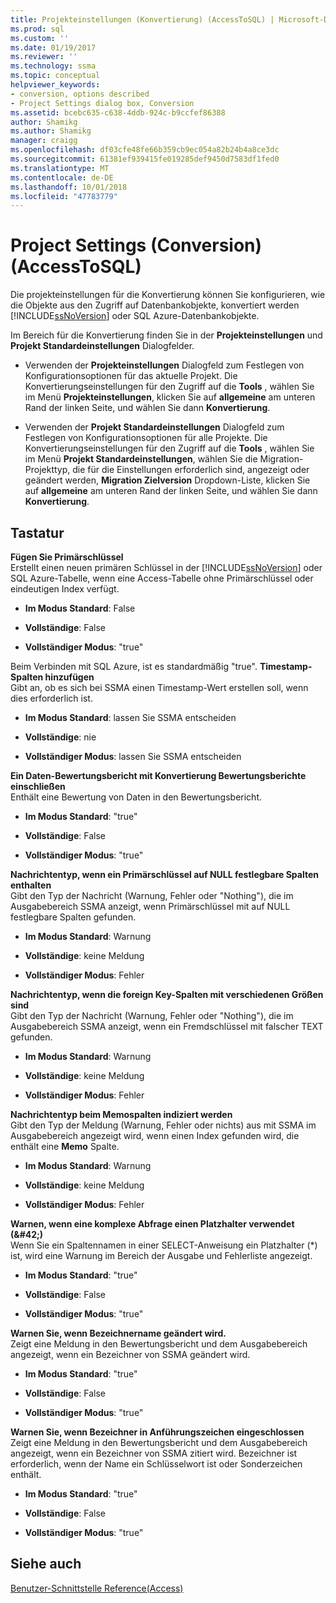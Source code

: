 ```yaml
---
title: Projekteinstellungen (Konvertierung) (AccessToSQL) | Microsoft-Dokumentation
ms.prod: sql
ms.custom: ''
ms.date: 01/19/2017
ms.reviewer: ''
ms.technology: ssma
ms.topic: conceptual
helpviewer_keywords:
- conversion, options described
- Project Settings dialog box, Conversion
ms.assetid: bcebc635-c638-4ddb-924c-b9ccfef86388
author: Shamikg
ms.author: Shamikg
manager: craigg
ms.openlocfilehash: df03cfe48fe66b359cb9ec054a82b24b4a8ce3dc
ms.sourcegitcommit: 61381ef939415fe019285def9450d7583df1fed0
ms.translationtype: MT
ms.contentlocale: de-DE
ms.lasthandoff: 10/01/2018
ms.locfileid: "47783779"
---
```

# <a name="project-settings-conversion-accesstosql"></a>Project Settings (Conversion) (AccessToSQL)
Die projekteinstellungen für die Konvertierung können Sie konfigurieren, wie die Objekte aus den Zugriff auf Datenbankobjekte, konvertiert werden [!INCLUDE[ssNoVersion](../../includes/ssnoversion-md.md)] oder SQL Azure-Datenbankobjekte.  
  
Im Bereich für die Konvertierung finden Sie in der **Projekteinstellungen** und **Projekt Standardeinstellungen** Dialogfelder.  
  
-   Verwenden der **Projekteinstellungen** Dialogfeld zum Festlegen von Konfigurationsoptionen für das aktuelle Projekt. Die Konvertierungseinstellungen für den Zugriff auf die **Tools** , wählen Sie im Menü **Projekteinstellungen**, klicken Sie auf **allgemeine** am unteren Rand der linken Seite, und wählen Sie dann  **Konvertierung**.  
  
-   Verwenden der **Projekt Standardeinstellungen** Dialogfeld zum Festlegen von Konfigurationsoptionen für alle Projekte. Die Konvertierungseinstellungen für den Zugriff auf die **Tools** , wählen Sie im Menü **Projekt Standardeinstellungen**, wählen Sie die Migration-Projekttyp, die für die Einstellungen erforderlich sind, angezeigt oder geändert werden,  **Migration Zielversion** Dropdown-Liste, klicken Sie auf **allgemeine** am unteren Rand der linken Seite, und wählen Sie dann **Konvertierung**.  
  
## <a name="options"></a>Tastatur  
**Fügen Sie Primärschlüssel**  
Erstellt einen neuen primären Schlüssel in der [!INCLUDE[ssNoVersion](../../includes/ssnoversion-md.md)] oder SQL Azure-Tabelle, wenn eine Access-Tabelle ohne Primärschlüssel oder eindeutigen Index verfügt.  
  
-   **Im Modus Standard**: False  
  
-   **Vollständige**: False  
  
-   **Vollständiger Modus**: "true"  
  
Beim Verbinden mit SQL Azure, ist es standardmäßig "true". **Timestamp-Spalten hinzufügen**  
Gibt an, ob es sich bei SSMA einen Timestamp-Wert erstellen soll, wenn dies erforderlich ist.  
  
-   **Im Modus Standard**: lassen Sie SSMA entscheiden  
  
-   **Vollständige**: nie  
  
-   **Vollständiger Modus**: lassen Sie SSMA entscheiden  
  
**Ein Daten-Bewertungsbericht mit Konvertierung Bewertungsberichte einschließen**  
Enthält eine Bewertung von Daten in den Bewertungsbericht.  
  
-   **Im Modus Standard**: "true"  
  
-   **Vollständige**: False  
  
-   **Vollständiger Modus**: "true"  
  
**Nachrichtentyp, wenn ein Primärschlüssel auf NULL festlegbare Spalten enthalten**  
Gibt den Typ der Nachricht (Warnung, Fehler oder "Nothing"), die im Ausgabebereich SSMA anzeigt, wenn Primärschlüssel mit auf NULL festlegbare Spalten gefunden.  
  
-   **Im Modus Standard**: Warnung  
  
-   **Vollständige**: keine Meldung  
  
-   **Vollständiger Modus**: Fehler  
  
**Nachrichtentyp, wenn die foreign Key-Spalten mit verschiedenen Größen sind**  
Gibt den Typ der Nachricht (Warnung, Fehler oder "Nothing"), die im Ausgabebereich SSMA anzeigt, wenn ein Fremdschlüssel mit falscher TEXT gefunden.  
  
-   **Im Modus Standard**: Warnung  
  
-   **Vollständige**: keine Meldung  
  
-   **Vollständiger Modus**: Fehler  
  
**Nachrichtentyp beim Memospalten indiziert werden**  
Gibt den Typ der Meldung (Warnung, Fehler oder nichts) aus mit SSMA im Ausgabebereich angezeigt wird, wenn einen Index gefunden wird, die enthält eine **Memo** Spalte.  
  
-   **Im Modus Standard**: Warnung  
  
-   **Vollständige**: keine Meldung  
  
-   **Vollständiger Modus**: Fehler  
  
**Warnen, wenn eine komplexe Abfrage einen Platzhalter verwendet (\&#42;)**  
Wenn Sie ein Spaltennamen in einer SELECT-Anweisung ein Platzhalter (*) ist, wird eine Warnung im Bereich der Ausgabe und Fehlerliste angezeigt.  
  
-   **Im Modus Standard**: "true"  
  
-   **Vollständige**: False  
  
-   **Vollständiger Modus**: "true"  
  
**Warnen Sie, wenn Bezeichnername geändert wird.**  
Zeigt eine Meldung in den Bewertungsbericht und dem Ausgabebereich angezeigt, wenn ein Bezeichner von SSMA geändert wird.  
  
-   **Im Modus Standard**: "true"  
  
-   **Vollständige**: False  
  
-   **Vollständiger Modus**: "true"  
  
**Warnen Sie, wenn Bezeichner in Anführungszeichen eingeschlossen**  
Zeigt eine Meldung in den Bewertungsbericht und dem Ausgabebereich angezeigt, wenn ein Bezeichner von SSMA zitiert wird. Bezeichner ist erforderlich, wenn der Name ein Schlüsselwort ist oder Sonderzeichen enthält.  
  
-   **Im Modus Standard**: "true"  
  
-   **Vollständige**: False  
  
-   **Vollständiger Modus**: "true"  
  
## <a name="see-also"></a>Siehe auch  
[Benutzer-Schnittstelle Reference(Access)](http://msdn.microsoft.com/en-us/af24c303-4a41-449b-9c86-d6558a97e839)  
  
